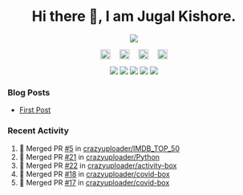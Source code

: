 <h1 align="center">Hi there 👋, I am Jugal Kishore.</h1>
<!--<p align="center"><img src="https://komarev.com/ghpvc/?username=crazyuploader" /></p>-->
<p align="center"><img src="https://readme-stats.jugalkishore.me/api?username=crazyuploader&title_color=333&text_color=777" /></p>
<p align="center">
    <a href="https://dev.to/crazyuploader" target="blank"><img align="center" src="https://cdn.jsdelivr.net/npm/simple-icons@3.0.1/icons/dev-dot-to.svg" alt="Jugal Kishore" height="20" width="20" /></a>&emsp;
    <a href="https://twitter.com/crazyjugal" target="blank"><img align="center" src="https://cdn.jsdelivr.net/npm/simple-icons@3.0.1/icons/twitter.svg" alt="kingokings" height="20" width="20" /></a>&emsp;
    <a href="https://linkedin.com/in/crazyuploader" target="blank"><img align="center" src="https://cdn.jsdelivr.net/npm/simple-icons@3.0.1/icons/linkedin.svg" alt="Jugal Kishore" height="20" width="20" /></a>&emsp;
    <a href="https://facebook.com/profile.php?id=100051213879144" target="blank"><img align="center" src="https://cdn.jsdelivr.net/npm/simple-icons@3.0.1/icons/facebook.svg" alt="Jugal Kishore" height="20" width="20" /></a>
</p>
<p align="center">
    <img src="https://badges.pufler.dev/visits/crazyuploader/crazyuploader?style=flat-square&color=black&logo=github">
    <img src="https://badges.pufler.dev/years/crazyuploader?style=flat-square&color=black&logo=github">
    <img src="https://badges.pufler.dev/repos/crazyuploader?style=flat-square&color=black&logo=github">
    <img src="https://badges.pufler.dev/gists/crazyuploader?style=flat-square&color=black&logo=github">
    <img src="https://badges.pufler.dev/commits/monthly/crazyuploader?style=flat-square&color=black&logo=github">
</p>

### Blog Posts
<!-- BLOG-POST-LIST:START -->
- [First Post](https://jugalkishore.me/posts/first-post/)
<!-- BLOG-POST-LIST:END -->

### Recent Activity

<!--START_SECTION:activity-->
1. 🎉 Merged PR [#5](https://github.com/crazyuploader/IMDB_TOP_50/pull/5) in [crazyuploader/IMDB_TOP_50](https://github.com/crazyuploader/IMDB_TOP_50)
2. 🎉 Merged PR [#21](https://github.com/crazyuploader/Python/pull/21) in [crazyuploader/Python](https://github.com/crazyuploader/Python)
3. 🎉 Merged PR [#22](https://github.com/crazyuploader/activity-box/pull/22) in [crazyuploader/activity-box](https://github.com/crazyuploader/activity-box)
4. 🎉 Merged PR [#18](https://github.com/crazyuploader/covid-box/pull/18) in [crazyuploader/covid-box](https://github.com/crazyuploader/covid-box)
5. 🎉 Merged PR [#17](https://github.com/crazyuploader/covid-box/pull/17) in [crazyuploader/covid-box](https://github.com/crazyuploader/covid-box)
<!--END_SECTION:activity-->

<!--<p align="center"><img src="https://quotes-github-readme.vercel.app/api?type=horizontal" /></p>-->
